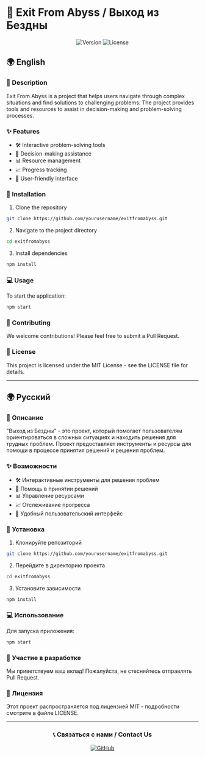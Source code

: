 # 🚀 Exit From Abyss / Выход из Бездны

<div align="center">

![Version](https://img.shields.io/badge/version-1.0.0-blue.svg)
![License](https://img.shields.io/badge/license-MIT-green.svg)

</div>

## 🌍 English

### 📝 Description
Exit From Abyss is a project that helps users navigate through complex situations and find solutions to challenging problems. The project provides tools and resources to assist in decision-making and problem-solving processes.

### ✨ Features
- 🛠️ Interactive problem-solving tools
- 🤔 Decision-making assistance
- 📊 Resource management
- 📈 Progress tracking
- 🎯 User-friendly interface

### 🚀 Installation
1. Clone the repository
```bash
git clone https://github.com/yourusername/exitfromabyss.git
```
2. Navigate to the project directory
```bash
cd exitfromabyss
```
3. Install dependencies
```bash
npm install
```

### 💻 Usage
To start the application:
```bash
npm start
```

### 🤝 Contributing
We welcome contributions! Please feel free to submit a Pull Request.

### 📄 License
This project is licensed under the MIT License - see the LICENSE file for details.

---

## 🌍 Русский

### 📝 Описание
"Выход из Бездны" - это проект, который помогает пользователям ориентироваться в сложных ситуациях и находить решения для трудных проблем. Проект предоставляет инструменты и ресурсы для помощи в процессе принятия решений и решения проблем.

### ✨ Возможности
- 🛠️ Интерактивные инструменты для решения проблем
- 🤔 Помощь в принятии решений
- 📊 Управление ресурсами
- 📈 Отслеживание прогресса
- 🎯 Удобный пользовательский интерфейс

### 🚀 Установка
1. Клонируйте репозиторий
```bash
git clone https://github.com/yourusername/exitfromabyss.git
```
2. Перейдите в директорию проекта
```bash
cd exitfromabyss
```
3. Установите зависимости
```bash
npm install
```

### 💻 Использование
Для запуска приложения:
```bash
npm start
```

### 🤝 Участие в разработке
Мы приветствуем ваш вклад! Пожалуйста, не стесняйтесь отправлять Pull Request.

### 📄 Лицензия
Этот проект распространяется под лицензией MIT - подробности смотрите в файле LICENSE.

---

<div align="center">

### 📞 Связаться с нами / Contact Us

[![GitHub](https://img.shields.io/badge/GitHub-100000?style=for-the-badge&logo=github&logoColor=white)]([https://github.com/Justhateme0/])

</div>
